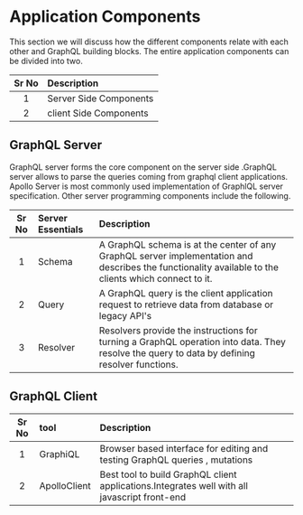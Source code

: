 
# Application Components

This section we will discuss how the different components relate with each other and GraphQL building blocks. The entire application components can be divided into two.

|Sr No |  Description              |
|:----:|:--------------------------|
| 1    | Server Side Components    |
| 2    | client Side Components    |

## GraphQL Server  

  GraphQL server forms the core component on the server side .GraphQL server allows to parse the queries coming from graphql client applications. Apollo Server is most commonly used implementation of GraphlQL server specification. Other server programming components include the following.

|Sr No |  Server Essentials   | Description
|:----:|:-------------|:---------------------------
| 1    | Schema| A GraphQL schema is at the center of any GraphQL server implementation and describes the functionality available to the clients which connect to it.
| 2    | Query | A GraphQL query is the client application request to retrieve data from database or legacy API's
| 3    | Resolver|Resolvers provide the instructions for turning a GraphQL operation into data. They resolve the query to data by defining resolver functions.

## GraphQL Client

|Sr No |  tool              | Description
|:----:|:-------------------|:-----------
| 1    | GraphiQL | Browser based interface for editing and testing GraphQL queries , mutations
| 2    | ApolloClient| Best tool to build GraphQL client applications.Integrates well with all javascript front-end
